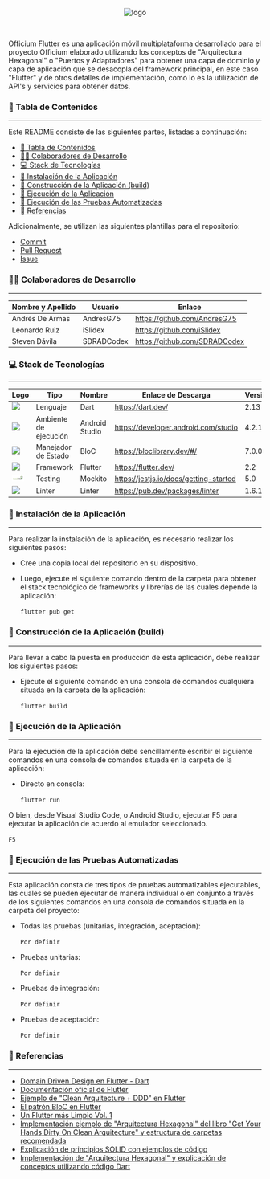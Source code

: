 <p align="center">
  <img src="https://i.imgur.com/bHw6nAC.png" alt="logo" width="400">
</p>
<br>

Officium Flutter es una aplicación móvil multiplataforma  desarrollado para el proyecto Officium elaborado utilizando
los conceptos de "Arquitectura Hexagonal" o "Puertos y Adaptadores" para obtener una capa de dominio y capa de aplicación
que se desacopla del framework principal, en este caso "Flutter" y de otros detalles de implementación, como lo es la 
utilización de API's y servicios para obtener datos.

### :page_facing_up: Tabla de Contenidos

---

Este README consiste de las siguientes partes, listadas a continuación:

- [:page_facing_up: Tabla de Contenidos](#page_facing_up-tabla-de-contenidos)
- [:man_technologist: Colaboradores de Desarrollo](#man_technologist-colaboradores-de-desarrollo)
- [:computer: Stack de Tecnologías](#computer-stack-de-tecnologías)
- [:wrench: Instalación de la Aplicación](#wrench-instalación-de-la-aplicación)
- [:hammer: Construcción de la Aplicación (build)](#hammer-construcción-de-la-aplicación-build)
- [:electric_plug: Ejecución de la Aplicación](#electric_plug-ejecución-de-la-aplicación)
- [:test_tube: Ejecución de las Pruebas Automatizadas](#test_tube-ejecución-de-las-pruebas-automatizadas)
- [:mag_right: Referencias](#mag_right-referencias)

Adicionalmente, se utilizan las siguientes plantillas para el repositorio:

- [Commit](https://github.com/OrangeSoft-Team/readme-guide/blob/main/Commit.md)
- [Pull Request](https://github.com/OrangeSoft-Team/readme-guide/blob/main/Pull_Request.md)
- [Issue](https://github.com/OrangeSoft-Team/readme-guide/blob/main/Issue.md)

### :man_technologist: Colaboradores de Desarrollo

---

| Nombre y Apellido | Usuario    | Enlace                        |
| ----------------- | ---------- | ----------------------------- |
| Andrés De Armas   | AndresG75  | https://github.com/AndresG75  |
| Leonardo Ruiz     | iSlidex    | https://github.com/iSlidex    |
| Steven Dávila     | SDRADCodex | https://github.com/SDRADCodex |

### :computer: Stack de Tecnologías

---

| Logo                                                                                                               | Tipo                  | Nombre         | Enlace de Descarga                     | Versión |
| ------------------------------------------------------------------------------------------------------------------ | --------------------- | -------------- | -------------------------------------- | ------- |
| <img src="https://cdn.worldvectorlogo.com/logos/dart.svg" width="24">                                              | Lenguaje              | Dart           | https://dart.dev/                      | 2.13    |
| <img src="https://upload.wikimedia.org/wikipedia/commons/e/e3/Android_Studio_Icon_%282014-2019%29.svg" width="24"> | Ambiente de ejecución | Android Studio | https://developer.android.com/studio   | 4.2.1   |
| <img src="https://plugins.jetbrains.com/files/12129/118174/icon/pluginIcon.svg" width="24">                        | Manejador de Estado   | BloC           | https://bloclibrary.dev/#/             | 7.0.0   |
| <img src="https://logowik.com/content/uploads/images/flutter5786.jpg" width="24">                                  | Framework             | Flutter        | https://flutter.dev/                   | 2.2     |
| <img src="https://raw.githubusercontent.com/mockito/mockito/main/src/javadoc/org/mockito/logo.png" width="24">     | Testing               | Mockito        | https://jestjs.io/docs/getting-started | 5.0     |
| <img src="https://cdn.worldvectorlogo.com/logos/dart.svg" width="24">                                              | Linter                | Linter         | https://pub.dev/packages/linter        | 1.6.1   |

### :wrench: Instalación de la Aplicación

---

Para realizar la instalación de la aplicación, es necesario realizar los siguientes pasos:

- Cree una copia local del repositorio en su dispositivo.

- Luego, ejecute el siguiente comando dentro de la carpeta para obtener el stack tecnológico de frameworks y librerías de las cuales depende la aplicación:

  `flutter pub get`

### :hammer: Construcción de la Aplicación (build)

---

Para llevar a cabo la puesta en producción de esta aplicación, debe realizar los siguientes pasos:

- Ejecute el siguiente comando en una consola de comandos cualquiera situada en la carpeta de la aplicación:

  `flutter build`

### :electric_plug: Ejecución de la Aplicación

---

Para la ejecución de la aplicación debe sencillamente escribir el siguiente comandos en una consola de comandos situada en la carpeta de la aplicación:

- Directo en consola:

  `flutter run`

O bien, desde Visual Studio Code, o Android Studio, ejecutar F5 para ejecutar la aplicación de acuerdo al emulador seleccionado.

  `F5`

### :test_tube: Ejecución de las Pruebas Automatizadas

---

Esta aplicación consta de tres tipos de pruebas automatizables ejecutables, las cuales se pueden ejecutar de manera individual o en conjunto a través de los siguientes comandos en una consola de comandos situada en la carpeta del proyecto:

- Todas las pruebas (unitarias, integración, aceptación):

  `Por definir`

- Pruebas unitarias:

  `Por definir`

- Pruebas de integración:

  `Por definir`

- Pruebas de aceptación:

  `Por definir`

### :mag_right: Referencias

---

- [Domain Driven Design en Flutter - Dart](https://resocoder.com/2020/03/09/flutter-firebase-ddd-course-1-domain-driven-design-principles/)
- [Documentación oficial de Flutter](https://flutter.dev/docs)
- [Ejemplo de "Clean Arquitecture + DDD" en Flutter](https://github.com/ResoCoder/finished-flutter-firebase-ddd-course)
- [El patrón BloC en Flutter](https://xurxodev.com/el-patron-bloc-junto-a-clean-architecture-en-flutter/)
- [Un Flutter más Limpio Vol. 1](https://medium.com/comunidad-flutter/un-flutter-m%C3%A1s-limpio-vol-1-intro-a-clean-9b718344d9c4)
- [Implementación ejemplo de "Arquitectura Hexagonal" del libro "Get Your Hands Dirty On Clean Arquitecture" y estructura de carpetas recomendada](https://github.com/thombergs/buckpal)
- [Explicación de principios SOLID con ejemplos de código](https://www.baeldung.com/solid-principles)
- [Implementación de "Arquitectura Hexagonal" y explicación de conceptos utilizando código Dart](https://pub.dev/packages/flutter_clean_architecture)

